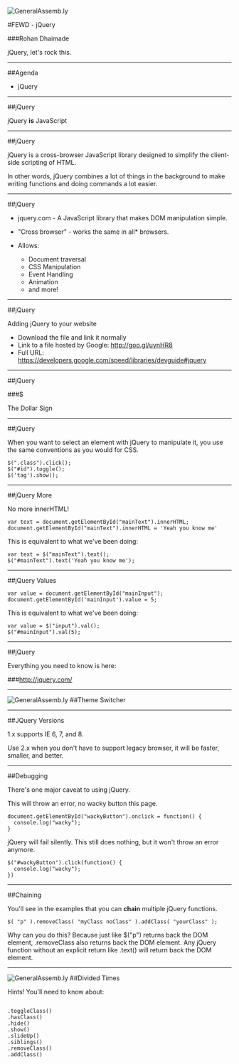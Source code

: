 ![GeneralAssemb.ly](../../img/icons/FEWD_Logo.png)

#FEWD - jQuery

###Rohan Dhaimade

jQuery, let's rock this.

---


##Agenda

*	jQuery

---

##jQuery


jQuery __is__ JavaScript

---


##jQuery

jQuery is a cross-browser JavaScript library designed to simplify the client-side scripting of HTML.

In other words, jQuery combines a lot of things in the background to make writing functions and doing commands a lot easier.


---

##jQuery

*	jquery.com - A JavaScript library that makes DOM manipulation simple.

*	"Cross browser" - works the same in all* browsers.

*	Allows:
	*	Document traversal
	*	CSS Manipulation
	*	Event Handling
	*	Animation
	*	and more!

---


##jQuery

Adding jQuery to your website

* Download the file and link it normally
* Link to a file hosted by Google: http://goo.gl/uynHR8
* Full URL: https://developers.google.com/speed/libraries/devguide#jquery


---

##jQuery

###$

The Dollar Sign

---

##jQuery

When you want to select an element with jQuery to manipulate it, you use the same conventions as you would for CSS.

```
$(".class").click();
$("#id").toggle();
$('tag').show();
```

---

##jQuery More

No more innerHTML!

```
var text = document.getElementById("mainText").innerHTML;
document.getElementById("mainText").innerHTML = 'Yeah you know me'
```

This is equivalent to what we've been doing:

```
var text = $("mainText").text();
$("#mainText").text('Yeah you know me');
```

---

##jQuery Values


```
var value = document.getElementById("mainInput");
document.getElementById('mainInput').value = 5;
```

This is equivalent to what we've been doing:

```
var value = $("input").val();
$("#mainInput").val(5);
```

---

##jQuery

Everything you need to know is here:

###http://jquery.com/

---

![GeneralAssemb.ly](../../img/icons/code_along.png)
##Theme Switcher

---

##JQuery Versions

1.x supports IE 6, 7, and 8.

Use 2.x when you don't have to support legacy browser, it will be faster, smaller, and better.

---

##Debugging

There's one major caveat to using jQuery.

This will throw an error, no wacky button this page.

```
document.getElementById("wackyButton").onclick = function() {
  console.log("wacky");
}
```

jQuery will fail silently. This still does nothing, but it won't throw an error anymore.

```
$("#wackyButton").click(function() {
  console.log("wacky");
})
```

---

##Chaining

You'll see in the examples that you can __chain__ multiple jQuery functions.

```
$( "p" ).removeClass( "myClass noClass" ).addClass( "yourClass" );
```

Why can you do this? Because just like $("p") returns back the DOM element, .removeClass also returns back the DOM element. Any jQuery function without an explicit return like .text() will return back the DOM element.

---

![GeneralAssemb.ly](../../img/icons/exercise_icon_md.png)
##Divided Times

Hints!
You'll need to know about:
```

.toggleClass()
.hasClass()
.hide()
.show()
.slideUp()
.siblings()
.removeClass()
.addClass()

```
